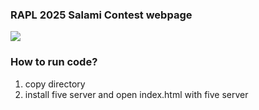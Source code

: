 ### RAPL 2025 Salami Contest webpage

<img src="https://github.com/Sefayet-Alam/Salami/blob/main/Salami_contest.png">


### How to run code? 
1. copy directory
2. install five server and open index.html with five server 
